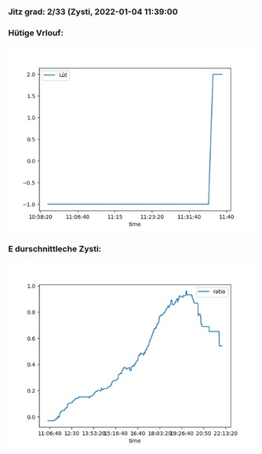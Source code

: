 ### Jitz grad: 2/33 (Zysti, 2022-01-04 11:39:00

### Hütige Vrlouf:
![Graph](Today.png)

### E durschnittleche Zysti:
![Graph](Zysti.png)